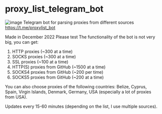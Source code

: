 # proxy_list_telegram_bot
![image](https://user-images.githubusercontent.com/120702706/209403741-1256237f-b567-48c8-86be-91255fb9dc21.png)
Telegram bot for parsing proxies from different sources
https://t.me/proxylist_bot

Made in December 2022
Please test
The functionality of the bot is not very big, you can get:
1. HTTP proxies (~300 at a time)
2. SOCKS proxies (~300 at a time)
3. SSL proxies (~100 at a time)
4. HTTP(S) proxies from GitHub (~1500 at a time)
5. SOCKS4 proxies from GitHub (~200 per time)
6. SOCKS5 proxies from GitHub (~200 at a time)

You can also choose proxies of the following countries:
Belize, Cyprus, Spain, Virgin Islands, Denmark, Germany, USA (especially a lot of proxies from USA).

Updates every 15-60 minutes (depending on the list, I use multiple sources).
